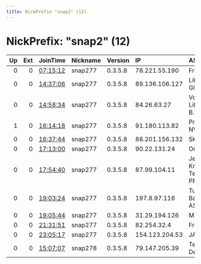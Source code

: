 ```yaml
---
title: NickPrefix "snap2" (12)
---
```


# NickPrefix: "snap2" (12)

|   Up |   Ext | JoinTime                                                                                            | Nickname   | Version   | IP             | AS                        | CC   |   ORp |   Dirp | OS    | Contact   |   eFamMembers |
|-----:|------:|:----------------------------------------------------------------------------------------------------|:-----------|:----------|:---------------|:--------------------------|:-----|------:|-------:|:------|:----------|--------------:|
|    0 |     0 | [07:15:12](https://metrics.torproject.org/rs.html#details/573F59827E7F9D1F725D34911C8933913D3207B6) | snap277    | 0.3.5.8   | 78.221.55.190  | Free SAS                  | fr   | 43997 |      0 | Linux | None      |             1 |
|    0 |     0 | [14:37:06](https://metrics.torproject.org/rs.html#details/90DD91ADE2478A79A8D2810776E22C76741ECF7D) | snap277    | 0.3.5.8   | 89.136.106.127 | Liberty Global B.V.       | ro   | 43111 |      0 | Linux | None      |             1 |
|    0 |     0 | [14:58:34](https://metrics.torproject.org/rs.html#details/738CF89B47A8D22092744305D25B89079362DD6A) | snap277    | 0.3.5.8   | 84.26.63.27    | Vodafone Libertel B.V.    | nl   | 44821 |      0 | Linux | None      |             1 |
|    1 |     0 | [16:14:18](https://metrics.torproject.org/rs.html#details/4FF25132A8D9AEFFC9B156D2F9A9F0BDF32DEDC6) | snap277    | 0.3.5.8   | 91.180.113.82  | Proximus NV               | be   | 37457 |      0 | Linux | None      |             1 |
|    0 |     0 | [16:37:44](https://metrics.torproject.org/rs.html#details/A2B56BA04B3C24E7528D5D6A546E225405004985) | snap277    | 0.3.5.8   | 88.201.156.132 | SkyNet Ltd.               | ru   | 42661 |      0 | Linux | None      |             1 |
|    0 |     0 | [17:13:00](https://metrics.torproject.org/rs.html#details/1E57067D1A818A656213ABDBF61EB3798EA5C79A) | snap277    | 0.3.5.8   | 90.22.131.24   | Orange                    | fr   | 42827 |      0 | Linux | None      |             1 |
|    0 |     0 | [17:54:40](https://metrics.torproject.org/rs.html#details/D687044DF2841533EB4493FC8B73D6052A68F5AF) | snap277    | 0.3.5.8   | 87.99.104.11   | Jerzy Krempa Telpol PPMUE | pl   | 35601 |      0 | Linux | None      |             1 |
|    0 |     0 | [19:03:24](https://metrics.torproject.org/rs.html#details/F32E2EBB4F1363C1583B2C3EB14CE65774CEBC3A) | snap277    | 0.3.5.8   | 197.8.97.116   | Tunisia BackBone AS       | tn   | 41383 |      0 | Linux | None      |             1 |
|    0 |     0 | [19:05:44](https://metrics.torproject.org/rs.html#details/FA516D78552321B5D90210F6C433D89981B6AC8A) | snap277    | 0.3.5.8   | 31.29.194.126  | MTS PJSC                  | ru   | 34983 |      0 | Linux | None      |             1 |
|    0 |     0 | [21:31:51](https://metrics.torproject.org/rs.html#details/D2CB524EC4155489F280A16A0D58D78A55E6D7EA) | snap277    | 0.3.5.8   | 82.254.32.4    | Free SAS                  | fr   | 43393 |      0 | Linux | None      |             1 |
|    0 |     0 | [23:05:17](https://metrics.torproject.org/rs.html#details/D4358C8D116D465A726AE3CA15FB36207672C8AC) | snap277    | 0.3.5.8   | 154.123.204.53 | JAMBONET                  | ke   | 37305 |      0 | Linux | None      |             1 |
|    0 |     0 | [15:07:07](https://metrics.torproject.org/rs.html#details/2470BF81C2CAB65F3DA67E22498FB692CA63084B) | snap278    | 0.3.5.8   | 79.147.205.39  | Telefonica De Espana      | es   | 34641 |      0 | Linux | None      |             1 |
